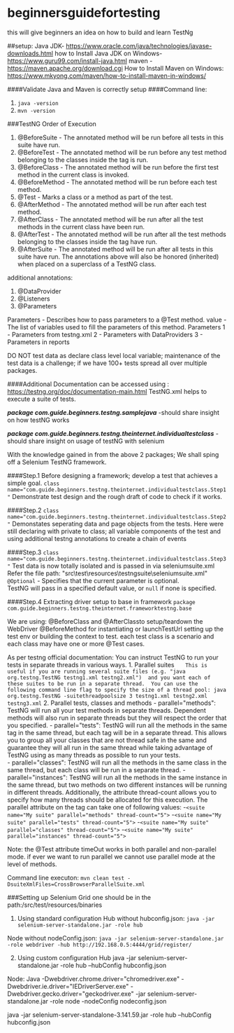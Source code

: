 # beginnersguidefortesting
this will give beginners an idea on how to build and learn TestNg

##setup:
 Java JDK- https://www.oracle.com/java/technologies/javase-downloads.html
 how to Install Java JDK on Windows- https://www.guru99.com/install-java.html
 maven -    https://maven.apache.org/download.cgi
 How to Install Maven on Windows: https://www.mkyong.com/maven/how-to-install-maven-in-windows/

####Validate Java and Maven is correctly setup
####Command line:
1. `java -version`
2. `mvn -version`

###TestNG Order of Execution
1. @BeforeSuite         - The annotated method will be run before all tests in this suite have run.
2. @BeforeTest          - The annotated method will be run before any test method belonging to the classes inside the <test> tag is run.
3. @BeforeClass         - The annotated method will be run before the first test method in the current class is invoked.
4. @BeforeMethod        - The annotated method will be run before each test method.
5. @Test                - Marks a class or a method as part of the test.
6. @AfterMethod         - The annotated method will be run after each test method.
7. @AfterClass          - The annotated method will be run after all the test methods in the current class have been run.
8. @AfterTest           - The annotated method will be run after all the test methods belonging to the classes inside the <test> tag have run.
9. @AfterSuite          - The annotated method will be run after all tests in this suite have run.
The annotations above will also be honored (inherited) when placed on a superclass of a TestNG class.

additional annotations:
1. @DataProvider
2. @Listeners
3. @Parameters

Parameters  -   Describes how to pass parameters to a @Test method.
value       -	The list of variables used to fill the parameters of this method.
Parameters
    1 - Parameters from testng.xml
    2 - Parameters with DataProviders
    3 - Parameters in reports
    
DO NOT test data as declare class level local variable; 
maintenance of the test data is a challenge; if we have 100+ tests spread all over multiple packages.  

####Additional Documentation can be accessed using : https://testng.org/doc/documentation-main.html
TestNG.xml helps to execute a suite of tests.
 
***package com.guide.beginners.testng.samplejava*** 
-should share insight on how testNG works

***package com.guide.beginners.testng.theinternet.individualtestclass*** 
-should share insight on usage of testNG with selenium

With the knowledge gained in from the above 2 packages; We shall sping off a Selenium TestNG framework.

####Step.1
Before designing a framework; develop a test that achieves a simple goal. 
`class name="com.guide.beginners.testng.theinternet.individualtestclass.Step1"`
Demonstrate test design and the rough draft of code to check if it works. 

####Step.2
`class name="com.guide.beginners.testng.theinternet.individualtestclass.Step2"`
Demonstates seperating data and page objects from the tests. 
Here were still declaring with private to class;
all variable components of the test and using additional testng annotations to create a chain of events

####Step.3
`class name="com.guide.beginners.testng.theinternet.individualtestclass.Step3"`
Test data is now totally isolated and is passed in via seleniumsuite.xml
Refer the file path: "src\test\resources\testngsuite\seleniumsuite.xml"
`@Optional` -  Specifies that the current parameter is optional.  
TestNG will pass in a specified default value, or <code>null</code> if none is specified.

####Step.4
Extracting driver setup to base in framework
`package com.guide.beginners.testng.theinternet.frameworktestng.base`

We are using:
@BeforeClass and @AfterClassto setup/teardown the WebDriver
@BeforeMethod for instantiating or launchTestUrl setting up the test env or building the context to test.
each test class is a scenario and each class may have one or more @Test cases.

As per testng official documentation:
You can instruct TestNG to run your tests in separate threads in various ways.
    1. Parallel suites
     ```   This is useful if you are running several suite files (e.g. "java org.testng.TestNG testng1.xml testng2.xml") 
        and you want each of these suites to be run in a separate thread. 
        You can use the following command line flag to specify the size of a thread pool:
            java org.testng.TestNG -suitethreadpoolsize 3 testng1.xml testng2.xml testng3.xml```
    2. Parallel tests, classes and methods
        - parallel="methods": 
          TestNG will run all your test methods in separate threads. Dependent methods will also run in separate threads but they will respect the order that you specified.
        - parallel="tests":
          TestNG will run all the methods in the same <test> tag in the same thread, but each <test> tag will be in a separate thread.
          This allows you to group all your classes that are not thread safe in the same <test> and guarantee they will all run in the same thread
          while taking advantage of TestNG using as many threads as possible to run your tests.  
        - parallel="classes": 
          TestNG will run all the methods in the same class in the same thread, but each class will be run in a separate thread.
        - parallel="instances": 
          TestNG will run all the methods in the same instance in the same thread, but two methods on two different instances will be running in different threads.
          Additionally, the attribute thread-count allows you to specify how many threads should be allocated for this execution.
          The parallel attribute on the <suite> tag can take one of following values:
                -`<suite name="My suite" parallel="methods" thread-count="5">`
                -`<suite name="My suite" parallel="tests" thread-count="5">`
                -`<suite name="My suite" parallel="classes" thread-count="5">`
                -`<suite name="My suite" parallel="instances" thread-count="5">`
        
       
        
       

Note: the @Test attribute timeOut works in both parallel and non-parallel mode.
if ever we want to run parallel we cannot use parallel mode at the level of methods. 


Command line executon:
`mvn clean test -DsuiteXmlFiles=CrossBrowserParallelSuite.xml`


###Setting up Selenium Grid
one should be in the path:/src/test/resources/binaries 
1. Using standard configuration
Hub without hubconfig.json:
`java -jar selenium-server-standalone.jar -role hub`

Node without nodeConfig.json:
`java -jar selenium-server-standalone.jar -role webdriver -hub http://192.168.0.5:4444/grid/register/`

2. Using custom configuration
Hub
java -jar selenium-server-standalone.jar -role hub –hubConfig hubconfig.json

Node:
Java -Dwebdriver.chrome.driver="chromedriver.exe" -Dwebdriver.ie.driver="IEDriverServer.exe" -Dwebdriver.gecko.driver="geckodriver.exe" -jar selenium-server-standalone.jar -role node -nodeConfig nodeconfig.json




java -jar selenium-server-standalone-3.141.59.jar -role hub –hubConfig hubconfig.json








 
 